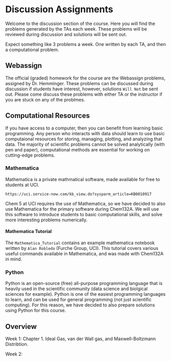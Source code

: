 # Discussion Assignments
Welcome to the discussion section of the course. 
Here you will find the problems generated by the TAs each week.
These problems will be reviewed during discussion and solutions will be sent out.


Expect something like 3 problems a week.
One written by each TA, and then a computational problem.

## Webassign
The official (graded) homework for the course are the Webassign problems, assigned by Dr. Hemminger. 
These problems can be discussed during discussion if students have interest, however, solutions `Will Not` be sent out.
Please come discuss these problems with either TA or the instructor if you are stuck on any of the problmes. 

## Computational Resources
If you have access to a computer, then you can benefit from learning basic programming. 
Any person who interacts with data should learn to use basic computaional resources for storing, managing, plotting, and analyzing that data.
The majority of scientific problems cannot be solved analytically (with pen and paper), computational methods are essential for working on cutting-edge problems.

### Mathematica
Mathematica is a private mathmatical software, made available for free to students at UCI.

`https://uci.service-now.com/kb_view.do?sysparm_article=KB0010917`

Chem 5 at UCI requires the use of Mathematica, so we have decided to also use Mathematica for the primary software during Chem132A. 
We will use this software to introduce students to basic computational skills, and solve more interesting problems numerically. 

#### Mathematica Tutorial
The `Mathematica_Tutorial` contains an example mathematica notebook written by `Alan Robledo` (Furche Group, UCI). 
This tutorial covers various useful commands available in Mathematica, and was made with Chem132A in mind. 

### Python
Python is an open-source (free) all-purpose programming language that is heavily used in the scientific community (data science and biolgical sciences for example). 
Python is one of the easiest programming languages to learn, and can be used for general programming (not just scientific computing). 
For this reason, we have decided to also prepare solutions using Python for this course.


## Overview
Week 1: Chapter 1. Ideal Gas, van der Wall gas, and Maxwell-Boltzmann Distribtion. 

Week 2:
